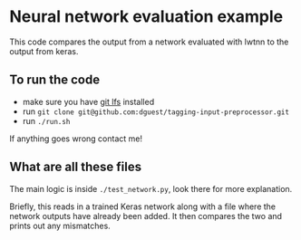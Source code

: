 Neural network evaluation example
=================================

This code compares the output from a network evaluated with lwtnn to
the output from keras.

To run the code
---------------

 - make sure you have [git lfs][1] installed
 - run `git clone git@github.com:dguest/tagging-input-preprocessor.git`
 - run `./run.sh`

If anything goes wrong contact me!

What are all these files
------------------------

The main logic is inside `./test_network.py`, look there for more
explanation.

Briefly, this reads in a trained Keras network along with a file where
the network outputs have already been added. It then compares the two
and prints out any mismatches.

[1]: https://git-lfs.github.com/
